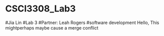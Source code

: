 # CSCI3308_Lab3
#Jia Lin
#Lab 3
#Partner: Leah Rogers 
#software development
Hello, This mightperhaps maybe  cause a merge conflict
